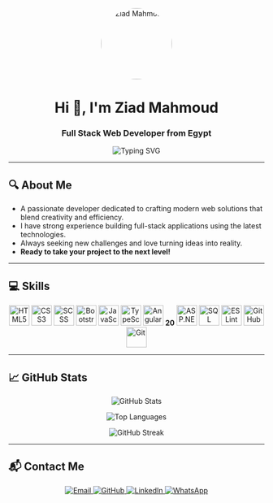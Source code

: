 <p align="center">
  <img src="https://avatars.githubusercontent.com/u/166008695?s=400&u=14cf8249663622fcc2c43b1cad1ecb8e47caf97a&v=4" width="140" style="border-radius:50%;" alt="Ziad Mahmoud" />
</p>

<h1 align="center">Hi 👋, I'm Ziad Mahmoud</h1>
<h3 align="center">Full Stack Web Developer from Egypt</h3>

<p align="center">
  <img src="https://readme-typing-svg.herokuapp.com?font=Fira+Code&pause=1000&center=true&vCenter=true&width=500&lines=Front-End+Developer||Angular;Back-End+with+.NET+%26+SQL+Server;Modern+Responsive+Websites+Builder" alt="Typing SVG" />
</p>

---

## 🔍 About Me

- A passionate developer dedicated to crafting modern web solutions that blend creativity and efficiency.
- I have strong experience building full-stack applications using the latest technologies.
- Always seeking new challenges and love turning ideas into reality.
- **Ready to take your project to the next level!**

---

## 💻 Skills

<p align="center">
  <img src="https://cdn.jsdelivr.net/gh/devicons/devicon/icons/html5/html5-original.svg" width="40" alt="HTML5"/>
  <img src="https://cdn.jsdelivr.net/gh/devicons/devicon/icons/css3/css3-original.svg" width="40" alt="CSS3"/>
  <img src="https://cdn.jsdelivr.net/gh/devicons/devicon/icons/sass/sass-original.svg" width="40" alt="SCSS"/>
  <img src="https://cdn.jsdelivr.net/gh/devicons/devicon/icons/bootstrap/bootstrap-original.svg" width="40" alt="Bootstrap"/>
  <img src="https://cdn.jsdelivr.net/gh/devicons/devicon/icons/javascript/javascript-original.svg" width="40" alt="JavaScript"/>
  <img src="https://cdn.jsdelivr.net/gh/devicons/devicon/icons/typescript/typescript-original.svg" width="40" alt="TypeScript"/>
  <img src="https://cdn.jsdelivr.net/gh/devicons/devicon/icons/angular/angular-original.svg" width="40" alt="Angular"/> <b>20</b>
  <img src="https://cdn.jsdelivr.net/gh/devicons/devicon/icons/dot-net/dot-net-original.svg" width="40" alt="ASP.NET"/>
  <img src="https://cdn.jsdelivr.net/gh/devicons/devicon/icons/microsoftsqlserver/microsoftsqlserver-plain.svg" width="40" alt="SQL Server"/>
  <img src="https://cdn.jsdelivr.net/gh/devicons/devicon/icons/eslint/eslint-original.svg"width="40" alt="ESLint" > 

  <img src="https://cdn.jsdelivr.net/gh/devicons/devicon/icons/github/github-original.svg" width="40" alt="GitHub" > 
  <img src="https://cdn.jsdelivr.net/gh/devicons/devicon/icons/git/git-original.svg"width="40" alt="Git" > 

</p>

---

## 📈 GitHub Stats

<p align="center">
  <img src="https://github-readme-stats.vercel.app/api?username=ZiadMahmoudas&show_icons=true&theme=radical" alt="GitHub Stats" />
</p>
<p align="center">
  <img src="https://github-readme-stats.vercel.app/api/top-langs/?username=ZiadMahmoudas&layout=compact&theme=radical" alt="Top Languages" />
</p>
<p align="center">
  <img src="https://streak-stats.demolab.com?user=ZiadMahmoudas&theme=radical" alt="GitHub Streak" />
</p>

---

## 📬 Contact Me

<p align="center">
  <a href="mailto:ziadbobo78@gmail.com" title="Email">
    <img src="https://img.shields.io/badge/Email-ziadbobo78@gmail.com-blue?style=for-the-badge&logo=gmail" alt="Email"/>
  </a>
  <a href="https://github.com/ZiadMahmoudas" target="_blank" title="GitHub">
    <img src="https://img.shields.io/badge/GitHub-ZiadMahmoudas-181717?style=for-the-badge&logo=github" alt="GitHub"/>
  </a>
  <a href="https://www.linkedin.com/in/ziad-mahmoud-mohammed/" target="_blank" title="LinkedIn">
    <img src="https://img.shields.io/badge/LinkedIn-Ziad%20Mahmoud-blue?style=for-the-badge&logo=linkedin" alt="LinkedIn"/>
  </a>
  <a href="https://wa.me/201100133486" target="_blank" title="WhatsApp">
    <img src="https://img.shields.io/badge/WhatsApp-Chat-25D366?style=for-the-badge&logo=whatsapp" alt="WhatsApp"/>
  </a>
</p>
<!--
**ZiadMahmoudas/ZiadMahmoudas** is a ✨ _special_ ✨ repository because its `README.md` (this file) appears on your GitHub profile.

Here are some ideas to get you started:

- 🔭 I’m currently working on ...
- 🌱 I’m currently learning ...
- 👯 I’m looking to collaborate on ...
- 🤔 I’m looking for help with ...
- 💬 Ask me about ...
- 📫 How to reach me: ...
- 😄 Pronouns: ...
- ⚡ Fun fact: ...
-->
